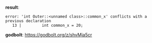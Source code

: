 **result**:
```
error: 'int Outer::<unnamed class>::common_x' conflicts with a previous declaration
   13 |         int common_x = 20;
```
**godbolt**: https://godbolt.org/z/shvMja5cr
